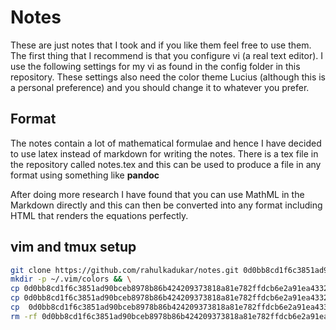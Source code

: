 # Notes
These are just notes that I took and if you like them feel free to 
use them. The first thing that I recommend is that you configure 
vi (a real text editor). I use the following settings for my vi as 
found in the config folder in this repository. These settings also
need the color theme Lucius (although this is a personal preference)
and you should change it to whatever you prefer.

## Format
The notes contain a lot of mathematical formulae and hence I have
decided to use latex instead of markdown for writing the notes. There
is a tex file in the repository called notes.tex and this can be used
to produce a file in any format using something like **pandoc**

After doing more research I have found that you can use MathML in the
Markdown directly and this can then be converted into any format 
including HTML that renders the equations perfectly.

## vim and tmux setup
```bash
git clone https://github.com/rahulkadukar/notes.git 0d0bb8cd1f6c3851ad90bceb8978b86b424209373818a81e782ffdcb6e2a91ea4332cbf9ab3415eb932979cac14e2c3a82872667d35b39641fb35a66b448d1eb && \
mkdir -p ~/.vim/colors && \
cp 0d0bb8cd1f6c3851ad90bceb8978b86b424209373818a81e782ffdcb6e2a91ea4332cbf9ab3415eb932979cac14e2c3a82872667d35b39641fb35a66b448d1eb/config/.vim/colors/lucius.vim ~/.vim/colors/lucius.vim && \
cp 0d0bb8cd1f6c3851ad90bceb8978b86b424209373818a81e782ffdcb6e2a91ea4332cbf9ab3415eb932979cac14e2c3a82872667d35b39641fb35a66b448d1eb/config/.vimrc ~/.vimrc && \
cp  0d0bb8cd1f6c3851ad90bceb8978b86b424209373818a81e782ffdcb6e2a91ea4332cbf9ab3415eb932979cac14e2c3a82872667d35b39641fb35a66b448d1eb/config/.tmux.conf ~/.tmux.conf && \
rm -rf 0d0bb8cd1f6c3851ad90bceb8978b86b424209373818a81e782ffdcb6e2a91ea4332cbf9ab3415eb932979cac14e2c3a82872667d35b39641fb35a66b448d1eb/
```
